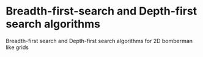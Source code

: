 # Breadth-first-search and Depth-first search algorithms
Breadth-first search and Depth-first search algorithms for 2D bomberman like grids
